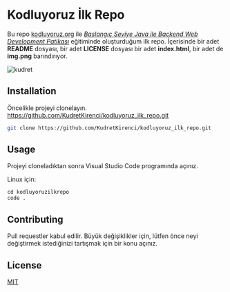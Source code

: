 # Kodluyoruz İlk Repo

Bu repo [kodluyoruz.org](https://www.kodluyoruz.org/) ile [_Başlangıç Seviye Java ile Backend Web Development Patikası_](https://app.patika.dev/paths/baslangic-seviye-java-ile-backend-web-development-patikasi) eğitiminde oluşturduğum ilk repo. İçerisinde bir adet **README** dosyası, bir adet **LICENSE** dosyası bir adet **index.html**, bir adet de **img.png** barındırıyor.

![kudret](https://raw.githubusercontent.com/KudretKirenci/kodluyoruz_ilk_repo/main/img.png)

## Installation

Öncelikle projeyi clonelayın. https://github.com/KudretKirenci/kodluyoruz_ilk_repo.git

```bash
git clone https://github.com/KudretKirenci/kodluyoruz_ilk_repo.git
```

## Usage

Projeyi cloneladıktan sonra Visual Studio Code programında açınız.

Linux için:

```linux
cd kodluyoruzilkrepo
code .
```

## Contributing

Pull requestler kabul edilir. Büyük değişiklikler için, lütfen önce neyi değiştirmek istediğinizi tartışmak için bir konu açınız.

## License

[MIT](https://choosealicense.com/licenses/mit/)